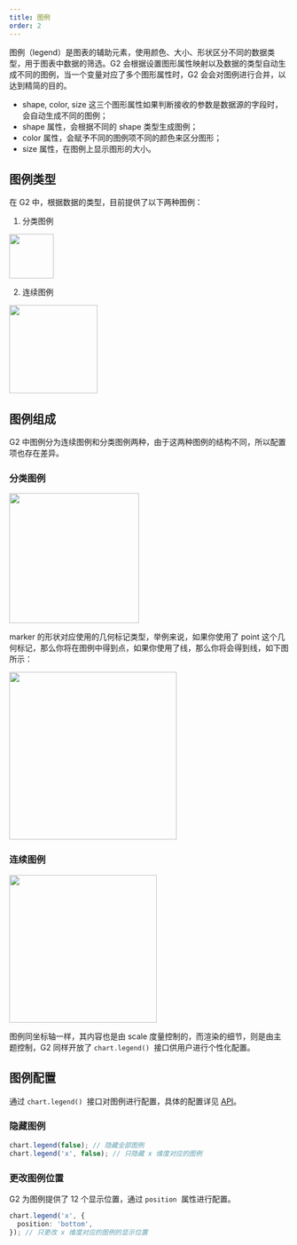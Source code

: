 ```yaml
---
title: 图例
order: 2
---
```


图例（legend）是图表的辅助元素，使用颜色、大小、形状区分不同的数据类型，用于图表中数据的筛选。G2 会根据设置图形属性映射以及数据的类型自动生成不同的图例，当一个变量对应了多个图形属性时，G2 会会对图例进行合并，以达到精简的目的。

- shape, color, size 这三个图形属性如果判断接收的参数是数据源的字段时，会自动生成不同的图例；
- shape 属性，会根据不同的 shape 类型生成图例；
- color 属性，会赋予不同的图例项不同的颜色来区分图形；
- size 属性，在图例上显示图形的大小。

## 图例类型

在 G2 中，根据数据的类型，目前提供了以下两种图例：

1. 分类图例

<img src="https://gw.alipayobjects.com/mdn/rms_f5c722/afts/img/A*i4FsS4X0-G8AAAAAAAAAAABkARQnAQ" style="width: 80px;">

2. 连续图例

<img src="https://gw.alipayobjects.com/mdn/rms_f5c722/afts/img/A*1v5vT44hdEYAAAAAAAAAAABkARQnAQ" style="width: 159px;">

## 图例组成

G2 中图例分为连续图例和分类图例两种，由于这两种图例的结构不同，所以配置项也存在差异。

### 分类图例

<img src="https://gw.alipayobjects.com/mdn/rms_f5c722/afts/img/A*zojvQo4wpn0AAAAAAAAAAABkARQnAQ" style="width: 234px;">

marker 的形状对应使用的几何标记类型，举例来说，如果你使用了 point 这个几何标记，那么你将在图例中得到点，如果你使用了线，那么你将会得到线，如下图所示：

<img src="https://gw.alipayobjects.com/mdn/rms_f5c722/afts/img/A*bCGoQ6dEt2sAAAAAAAAAAABkARQnAQ" style="width: 302px;">

### 连续图例

<img src="https://gw.alipayobjects.com/mdn/rms_f5c722/afts/img/A*Ko27SpdBNAQAAAAAAAAAAABkARQnAQ" style="width: 266px;">

图例同坐标轴一样，其内容也是由 scale 度量控制的，而渲染的细节，则是由主题控制，G2 同样开放了 `chart.legend()`  接口供用户进行个性化配置。

## 图例配置

通过 `chart.legend()`  接口对图例进行配置，具体的配置详见 [API](../../../api/general/legend)。

### 隐藏图例

```typescript
chart.legend(false); // 隐藏全部图例
chart.legend('x', false); // 只隐藏 x 维度对应的图例
```

### 更改图例位置

G2 为图例提供了 12 个显示位置，通过 `position`  属性进行配置。

```typescript
chart.legend('x', {
  position: 'bottom',
}); // 只更改 x 维度对应的图例的显示位置
```
